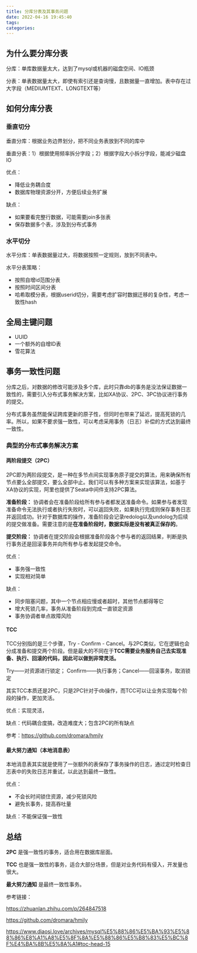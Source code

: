 ```yaml
---
title: 分库分表及其事务问题
date: 2022-04-16 19:45:40
tags:
categories:
---
```




## 为什么要分库分表

分库：单库数据量太大，达到了mysql或机器的磁盘空间、IO瓶颈

分表：单表数据量太大，即使有索引还是查询慢，且数据量一直增加。表中存在过大字段（MEDIUMTEXT、LONGTEXT等）



## 如何分库分表

### 垂直切分

垂直分库：根据业务边界划分，把不同业务表放到不同的库中

垂直分表：1）根据使用频率拆分字段；2）根据字段大小拆分字段，能减少磁盘IO

优点：

* 降低业务耦合度
* 数据库物理资源分开，方便后续业务扩展

缺点：

* 如果要看完整行数据，可能需要join多张表
* 保存数据多个表，涉及到分布式事务

### 水平切分

水平分库：单表数据量过大，将数据按照一定规则，放到不同表中。

水平分表策略：

- 按照自增id范围分表
- 按照时间区间分表
- 哈希取模分表，根据userid切分，需要考虑扩容时数据迁移的复杂性，考虑一致性hash

## 全局主键问题

- UUID
- 一个额外的自增ID表
- 雪花算法

## 事务一致性问题

分库之后，对数据的修改可能涉及多个库，此时只靠db的事务是没法保证数据一致性的，需要引入分布式事务解决方案，比如XA协议、2PC、3PC协议进行事务的提交。

分布式事务虽然能保证跨库更新的原子性，但同时也带来了延迟，提高死锁的几率。所以，如果不要求强一致性，可以考虑采用事务（日志）补偿的方式达到最终一致性。

### 典型的分布式事务解决方案

#### 两阶段提交（2PC）

2PC即为两阶段提交，是一种在多节点间实现事务原子提交的算法，用来确保所有节点要么全部提交，要么全部中止。我们可以有多种方案来实现该算法，如基于XA协议的实现，阿里也提供了Seata中间件支持2PC算法。

**准备阶段：** 协调者会在准备阶段给所有参与者都发送准备命令。如果参与者发现准备命令无法执行或者执行失败时，可以返回失败，如果执行完成则保存事务日志并返回成功。针对于数据库的操作，准备阶段会记录redolog以及undolog为后续的提交做准备。需要注意的是**在准备阶段时，数据实际是没有被真正保存的**。

**提交阶段：** 协调者在提交阶段会根据准备阶段各个参与者的返回结果，判断是执行事务还是回滚事务并向所有参与者发起提交命令。

优点：

- 事务强一致性
- 实现相对简单

缺点：

- 同步阻塞问题，其中一个节点相应慢或者超时，其他节点都得等它
- 增大死锁几率，事务从准备阶段到完成一直锁定资源
- 事务协调者单点故障风险

#### TCC

TCC分别指的是三个步骤，Try - Confirm - Cancel。与2PC类似，它在逻辑也会分成准备和提交两个阶段。但是最大的不同在于**TCC需要业务服务自己去实现准备、执行、回滚的代码，因此可以做到非常灵活。**

Try——对资源进行锁定； Confirm——执行事务；Cancel——回滚事务，取消锁定

其实TCC本质还是2PC，只是2PC针对于db操作，而TCC可以让业务实现每个阶段的操作，更加灵活。

优点：实现灵活，

缺点：代码耦合度搞，改造难度大；包含2PC的所有缺点

参考：https://github.com/dromara/hmily

#### 最大努力通知（本地消息表）

本地消息表其实就是使用了一张额外的表保存了事务操作的日志，通过定时检查日志表中的失败日志并重试，以此达到最终一致性。

优点：

- 不会长时间锁住资源，减少死锁风险
- 避免长事务，提高吞吐量

缺点：不能保证强一致性

## 总结

**2PC** 是强一致性的事务，适合用在数据库层面。

**TCC** 也是强一致性的事务，适合大部分场景，但是对业务代码有侵入，开发量也很大。

**最大努力通知** 是最终一致性事务。



参考链接：

https://zhuanlan.zhihu.com/p/264847518

https://github.com/dromara/hmily

https://www.diaosi.love/archives/mysql%E5%88%86%E5%BA%93%E5%88%86%E8%A1%A8%E5%8F%8A%E5%88%86%E5%B8%83%E5%BC%8F%E4%BA%8B%E5%8A%A1#toc-head-15

